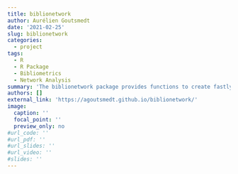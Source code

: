```yaml
---
title: biblionetwork
author: Aurélien Goutsmedt
date: '2021-02-25'
slug: biblionetwork
categories:
  - project
tags:
  - R
  - R Package
  - Bibliometrics
  - Network Analysis
summary: 'The biblionetwork package provides functions to create fastly bibliometric networks like bibliographic coupling network, co-citation network and co-authorship network.'
authors: []
external_link: 'https://agoutsmedt.github.io/biblionetwork/'
image:
  caption: ''
  focal_point: ''
  preview_only: no
#url_code: ''
#url_pdf: ''
#url_slides: ''
#url_video: ''
#slides: ''
---
```


